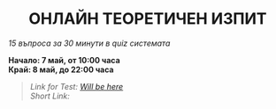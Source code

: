 <h1 align="center">ОНЛАЙН ТЕОРЕТИЧЕН ИЗПИТ</h1>
<i>15 въпроса за 30 минути в quiz системата</i>
<br>

<p><b>
    Начало: 7 май, от 10:00 часа
    <br>
    Край: 8 май, до 22:00 часа
</b></p>

<blockquote>
    <i>
        Link for Test: <a href="#">Will be here</a>
    </i>
    <br>
    <i>
        Short Link:
    </i>
</blockquote>
